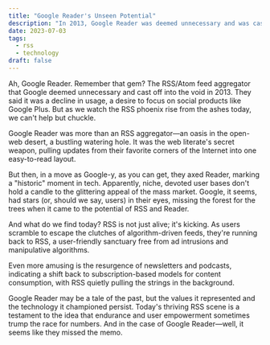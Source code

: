 ```yaml
---
title: "Google Reader's Unseen Potential"
description: "In 2013, Google Reader was deemed unnecessary and was cast off into the void. But as users scramble to escape the clutches of algorithm-driven feeds, they’re running back to RSS."
date: 2023-07-03
tags:
  - rss
  - technology
draft: false
---
```



Ah, Google Reader. Remember that gem? The RSS/Atom feed aggregator that Google deemed unnecessary and cast off into the void in 2013. They said it was a decline in usage, a desire to focus on social products like Google Plus. But as we watch the RSS phoenix rise from the ashes today, we can't help but chuckle.

Google Reader was more than an RSS aggregator—an oasis in the open-web desert, a bustling watering hole. It was the web literate's secret weapon, pulling updates from their favorite corners of the Internet into one easy-to-read layout.

But then, in a move as Google-y, as you can get, they axed Reader, marking a "historic" moment in tech. Apparently, niche, devoted user bases don't hold a candle to the glittering appeal of the mass market. Google, it seems, had stars (or, should we say, users) in their eyes, missing the forest for the trees when it came to the potential of RSS and Reader.

And what do we find today? RSS is not just alive; it's kicking. As users scramble to escape the clutches of algorithm-driven feeds, they're running back to RSS, a user-friendly sanctuary free from ad intrusions and manipulative algorithms. 

Even more amusing is the resurgence of newsletters and podcasts, indicating a shift back to subscription-based models for content consumption, with RSS quietly pulling the strings in the background. 

Google Reader may be a tale of the past, but the values it represented and the technology it championed persist. Today's thriving RSS scene is a testament to the idea that endurance and user empowerment sometimes trump the race for numbers. And in the case of Google Reader—well, it seems like they missed the memo.